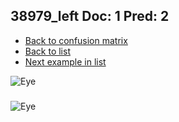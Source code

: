 ## 38979_left Doc: 1 Pred: 2
- [Back to confusion matrix](https://github.com/juliandewit/kaggle_retinopathy/blob/master/matrix.md)
- [Back to list](https://github.com/juliandewit/kaggle_retinopathy/blob/master/lists/12/list.md)
- [Next example in list](https://github.com/juliandewit/kaggle_retinopathy/blob/master/lists/12/39/39075_right.md)

![Eye](https://retinopaty.blob.core.windows.net/size1024/38979_left_1.jpeg)

### 

![Eye]()
